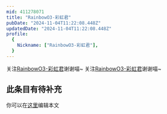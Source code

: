 ```yaml
---
mid: 411278071
title: "RainbowO3-彩虹君"
pubDate: "2024-11-04T11:22:08.448Z"
updatedDate: "2024-11-04T11:22:08.448Z"
profile:
  {
    Nickname: ["RainbowO3-彩虹君"],
  }
---
```


关注[RainbowO3-彩虹君](https://space.bilibili.com/411278071)谢谢喵~ 关注[RainbowO3-彩虹君](https://space.bilibili.com/411278071)谢谢喵~

## 此条目有待补充
你可以在[这里](https://github.com/Yuhanawa/VTuber.ICU/edit/master/src/content/v/RainbowO3-彩虹君/index.md)编辑本文
